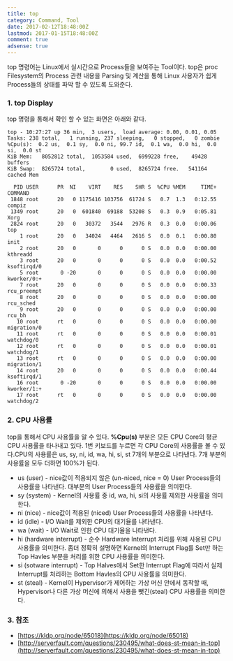 ```yaml
---
title: top
category: Command, Tool
date: 2017-02-12T18:48:00Z
lastmod: 2017-01-15T18:48:00Z
comment: true
adsense: true
---
```


top 명령어는 Linux에서 실시간으로 Process들을 보여주는 Tool이다. top은 proc Filesystem의 Process 관련 내용을 Parsing 및 계산을 통해 Linux 사용자가 쉽게 Process들의 상태를 파악 할 수 있도록 도와준다.

### 1. top Display

top 명령을 통해서 확인 할 수 있는 화면은 아래와 같다.

~~~
top - 10:27:27 up 36 min,  3 users,  load average: 0.00, 0.01, 0.05
Tasks: 238 total,   1 running, 237 sleeping,   0 stopped,   0 zombie
%Cpu(s):  0.2 us,  0.1 sy,  0.0 ni, 99.7 id,  0.1 wa,  0.0 hi,  0.0 si,  0.0 st
KiB Mem:   8052812 total,  1053584 used,  6999228 free,    49428 buffers
KiB Swap:  8265724 total,        0 used,  8265724 free.   541164 cached Mem

  PID USER      PR  NI    VIRT    RES    SHR S  %CPU %MEM     TIME+ COMMAND
 1848 root      20   0 1175416 103756  61724 S   0.7  1.3   0:12.55 compiz
 1349 root      20   0  601840  69188  53208 S   0.3  0.9   0:05.81 Xorg
 2824 root      20   0   30372   3544   2976 R   0.3  0.0   0:00.06 top
    1 root      20   0   34024   4464   2616 S   0.0  0.1   0:00.80 init
    2 root      20   0       0      0      0 S   0.0  0.0   0:00.00 kthreadd
    3 root      20   0       0      0      0 S   0.0  0.0   0:00.52 ksoftirqd/0
    5 root       0 -20       0      0      0 S   0.0  0.0   0:00.00 kworker/0:+
    7 root      20   0       0      0      0 S   0.0  0.0   0:00.33 rcu_preempt
    8 root      20   0       0      0      0 S   0.0  0.0   0:00.00 rcu_sched
    9 root      20   0       0      0      0 S   0.0  0.0   0:00.00 rcu_bh
   10 root      rt   0       0      0      0 S   0.0  0.0   0:00.00 migration/0
   11 root      rt   0       0      0      0 S   0.0  0.0   0:00.01 watchdog/0
   12 root      rt   0       0      0      0 S   0.0  0.0   0:00.01 watchdog/1
   13 root      rt   0       0      0      0 S   0.0  0.0   0:00.00 migration/1
   14 root      20   0       0      0      0 S   0.0  0.0   0:00.44 ksoftirqd/1
   16 root       0 -20       0      0      0 S   0.0  0.0   0:00.00 kworker/1:+
   17 root      rt   0       0      0      0 S   0.0  0.0   0:00.00 watchdog/2
~~~

### 2. CPU 사용률

top을 통해서 CPU 사용률을 알 수 있다. **%Cpu(s)** 부분은 모든 CPU Core의 평균 CPU 사용률을 타나내고 있다. 1번 키보드를 누르면 각 CPU Core의 사용률을 볼 수 있다.CPU의 사용률은 us, sy, ni, id, wa, hi, si, st 7개의 부분으로 나타낸다. 7개 부분의 사용률을 모두 더하면 100%가 된다.

* us (user) - nice값이 적용되지 않은 (un-niced, nice = 0) User Process들의 사용률을 나타낸다. 대부분의 User Process들의 사용률을 의미한다.  
* sy (system) - Kernel의 사용률 중 id, wa, hi, si의 사용률 제외한 사용률을 의미한다.
* ni (nice) - nice값이 적용된 (niced) User Process들의 사용률을 나타낸다.
* id (idle) - I/O Wait를 제외한 CPU의 대기율를 나타낸다.
* wa (wait) - I/O Wait로 인한 CPU 대기율을 나타낸다.
* hi (hardware interrupt) - 순수 Hardware Interrupt 처리를 위해 사용된 CPU 사용률을 의미한다. 좀더 정확히 설명하면 Kernel의 Interrupt Flag를 Set만 하는 Top Havles 부분을 처리를 위한 CPU 사용률을 의미한다.
* si (sotware interrupt) - Top Halves에서 Set한 Interrupt Flag에 따라서 실제 Interrupt를 처리하는 Bottom Havles의 CPU 사용률을 의미한다.
* st (steal) - Kernel이 Hypervisor가 제어하는 가상 머신 안에서 동작할 때, Hypervisor나 다른 가상 머신에 의해서 사용을 뺏긴(steal) CPU 사용률을 의미한다.

### 3. 참조

* [https://kldp.org/node/65018](https://kldp.org/node/65018)
* [http://serverfault.com/questions/230495/what-does-st-mean-in-top](http://serverfault.com/questions/230495/what-does-st-mean-in-top)
